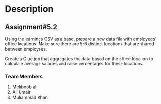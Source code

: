 # Description

## Assignment#5.2

Using the earnings CSV as a base, prepare a new data file with employees’ office locations. Make sure there are 5-6 distinct locations that are shared between
employees.

Create a Glue job that aggregates the data based on the office location to calculate average salaries and raise percentages for these locations.


### Team Members 
1. Mehboob ali
2. Ali Umair
3. Muhammad Khan
